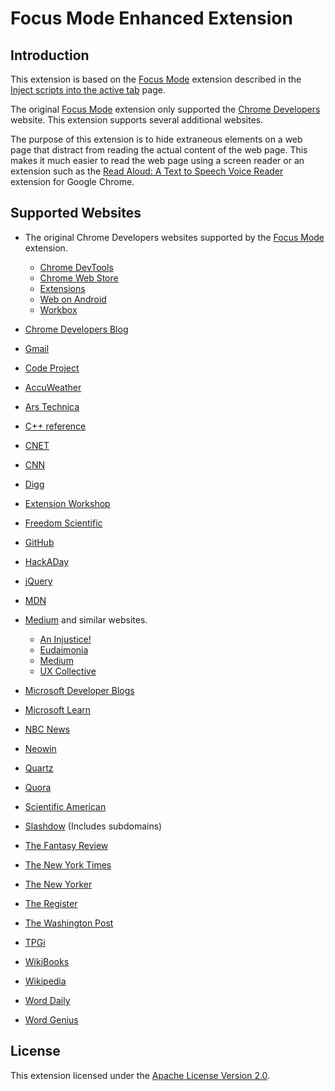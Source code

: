 # Focus Mode Enhanced Extension

## Introduction

This extension is based on the [Focus Mode][1] extension described in the [Inject scripts into the active tab][2] page.

The original [Focus Mode][1] extension only supported the [Chrome Developers][3] website. This extension supports several additional websites.

The purpose of this extension is to hide extraneous elements on a web page that distract from reading the actual content of the web page. This makes it much easier to read the web page using a screen reader or an extension such as the [Read Aloud: A Text to Speech Voice Reader][4] extension for Google Chrome.

## Supported Websites

* The original Chrome Developers websites supported by the [Focus Mode][1] extension.

   - [Chrome DevTools](https://developer.chrome.com/docs/devtools)
   - [Chrome Web Store](https://developer.chrome.com/docs/webstore)
   - [Extensions](https://developer.chrome.com/docs/extensions)
   - [Web on Android](https://developer.chrome.com/docs/android/)
   - [Workbox](https://developer.chrome.com/docs/workbox)

* [Chrome Developers Blog][29]
* [Gmail][32]
* [Code Project][36]
* [AccuWeather][27]
* [Ars Technica][25]
* [C++ reference][5]
* [CNET][19]
* [CNN][34]
* [Digg][21]
* [Extension Workshop][6]
* [Freedom Scientific][24]
* [GitHub][7]
* [HackADay][8]
* [jQuery][9]
* [MDN][10]
* [Medium][20] and similar websites.

  - [An Injustice!](https://aninjusticemag.com/)
  - [Eudaimonia](https://eand.co/)
  - [Medium](https://medium.com/)
  - [UX Collective](https://uxdesign.cc/)

* [Microsoft Developer Blogs][11]
* [Microsoft Learn][12]
* [NBC News][39]
* [Neowin][33]
* [Quartz][13]
* [Quora][22]
* [Scientific American][26]
* [Slashdow][28] (Includes subdomains)
* [The Fantasy Review][23]
* [The New York Times][14]
* [The New Yorker][35]
* [The Register][15]
* [The Washington Post][16]
* [TPGi][17]
* [WikiBooks][31]
* [Wikipedia][30]
* [Word Daily][37]
* [Word Genius][38]

## License

This extension licensed under the [Apache License Version 2.0][18].


[1]: <https://github.com/GoogleChrome/chrome-extensions-samples/tree/main/functional-samples/tutorial.focus-mode>
[2]: <https://developer.chrome.com/docs/extensions/mv3/getstarted/tut-focus-mode/>
[3]: <https://developer.chrome.com/>
[4]: <https://chrome.google.com/webstore/detail/read-aloud-a-text-to-spee/hdhinadidafjejdhmfkjgnolgimiaplp>
[5]: <https://en.cppreference.com/>
[6]: <https://extensionworkshop.com/>
[7]: <https://github.com/>
[8]: <https://hackaday.com/>
[9]: <https://api.jquery.com>
[10]: <https://developer.mozilla.org/en-US/docs/>
[11]: <https://devblogs.microsoft.com/>
[12]: <https://learn.microsoft.com>
[13]: <https://qz.com/>
[14]: <https://www.nytimes.com/>
[15]: <https://www.theregister.com/>
[16]: <https://www.washingtonpost.com/>
[17]: <https://www.tpgi.com/>
[18]: <https://www.apache.org/licenses/LICENSE-2.0>
[19]: <https://www.cnet.com/>
[20]: <https://medium.com/>
[21]: <https://digg.com/>
[22]: <https://www.quora.com/>
[23]: <https://thefantasyreviews.com/>
[24]: <https://www.freedomscientific.com/>
[25]: <https://arstechnica.com/>
[26]: <https://www.scientificamerican.com/>
[27]: <https://www.accuweather.com/en/us/>
[28]: <https://slashdot.org/>
[29]: <https://developer.chrome.com/blog/>
[30]: <https://en.wikipedia.org/wiki/>
[31]: <https://en.wikibooks.org/wiki/>
[32]: <https://mail.google.com/mail/>
[33]: <https://www.neowin.net/>
[34]: <https://www.cnn.com/>
[35]: <https://www.newyorker.com/>
[36]: <https://www.codeproject.com/>
[37]: <https://worddaily.com/>
[38]: <https://www.wordgenius.com/>
[39]: <https://www.nbcnews.com/news/us-news/>
